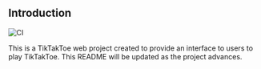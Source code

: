 ## Introduction

![CI](https://github.com/WillRock19/TikTakToe/workflows/build_and_run_tests/badge.svg)

This is a TikTakToe web project created to provide an interface to users to play TikTakToe. This README will be updated as the project advances.

